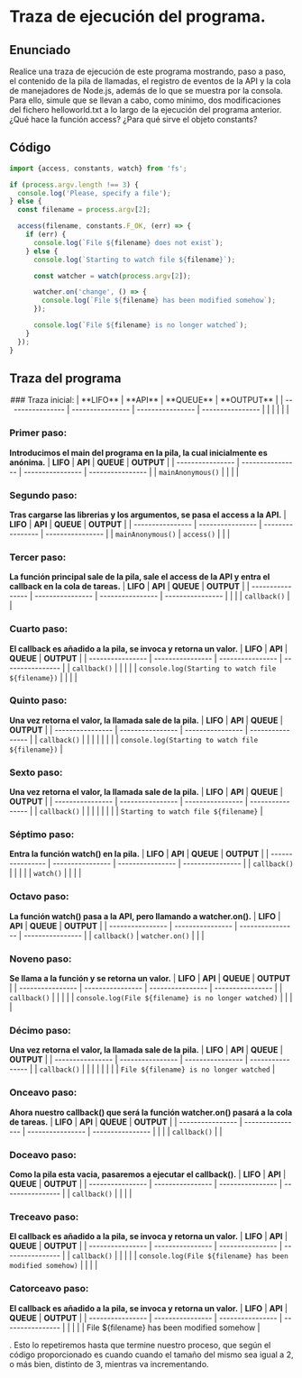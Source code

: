 # Traza de ejecución del programa.


## Enunciado

Realice una traza de ejecución de este programa mostrando, paso a paso, el contenido de la pila de llamadas, el registro de eventos de la API y la cola de manejadores de Node.js, además de lo que se muestra por la consola. Para ello, simule que se llevan a cabo, como mínimo, dos modificaciones del fichero helloworld.txt a lo largo de la ejecución del programa anterior. ¿Qué hace la función access? ¿Para qué sirve el objeto constants?


## Código

```typescript
import {access, constants, watch} from 'fs';

if (process.argv.length !== 3) {
  console.log('Please, specify a file');
} else {
  const filename = process.argv[2];

  access(filename, constants.F_OK, (err) => {
    if (err) {
      console.log(`File ${filename} does not exist`);
    } else {
      console.log(`Starting to watch file ${filename}`);

      const watcher = watch(process.argv[2]);

      watcher.on('change', () => {
        console.log(`File ${filename} has been modified somehow`);
      });

      console.log(`File ${filename} is no longer watched`);
    }
  });
}
```


## Traza del programa

<p align="center">
### Traza inicial:
| **LIFO** | **API** | **QUEUE** | **OUTPUT** |
| ---------------- | ---------------- | ---------------- | ---------------- |
|  |  |  |  |


### Primer paso:
**Introducimos el main del programa en la pila, la cual inicialmente es anónima.**
| **LIFO** | **API** | **QUEUE** | **OUTPUT** |
| ---------------- | ---------------- | ---------------- | ---------------- |
| `mainAnonymous()` |  |  |  |


### Segundo paso:
**Tras cargarse las librerias y los argumentos, se pasa el access a la API.**
| **LIFO** | **API** | **QUEUE** | **OUTPUT** |
| ---------------- | ---------------- | ---------------- | ---------------- |
| `mainAnonymous()` | `access()` |  |  |


### Tercer paso:
**La función principal sale de la pila, sale el access de la **API** y entra el callback en la cola de tareas.**
| **LIFO** | **API** | **QUEUE** | **OUTPUT** |
| ---------------- | ---------------- | ---------------- | ---------------- |
|  |  | `callback()` |  |


### Cuarto paso:
**El callback es añadido a la pila, se invoca y retorna un valor.** 
| **LIFO** | **API** | **QUEUE** | **OUTPUT** |
| ---------------- | ---------------- | ---------------- | ---------------- |
| `callback()` |  |  |  |
| `console.log(Starting to watch file ${filename})` |  |  |  |


### Quinto paso:
**Una vez retorna el valor, la llamada sale de la pila.**
| **LIFO** | **API** | **QUEUE** | **OUTPUT** |
| ---------------- | ---------------- | ---------------- | ---------------- |
| `callback()` |  |  |  |
|  |  |  | `console.log(Starting to watch file ${filename})` |


### Sexto paso:
**Una vez retorna el valor, la llamada sale de la pila.**
| **LIFO** | **API** | **QUEUE** | **OUTPUT** |
| ---------------- | ---------------- | ---------------- | ---------------- |
| `callback()` |  |  |  |
|  |  |  | `Starting to watch file ${filename}` |


### Séptimo paso:
**Entra la función watch() en la pila.**
| **LIFO** | **API** | **QUEUE** | **OUTPUT** |
| ---------------- | ---------------- | ---------------- | ---------------- |
| `callback()` |  |  |  |
| `watch()` |  |  |  |


### Octavo paso:
**La función watch() pasa a la **API**, pero llamando a watcher.on().**
| **LIFO** | **API** | **QUEUE** | **OUTPUT** |
| ---------------- | ---------------- | ---------------- | ---------------- |
| `callback()` | `watcher.on()` |  |  |


### Noveno paso:
**Se llama a la función y se retorna un valor.**
| **LIFO** | **API** | **QUEUE** | **OUTPUT** |
| ---------------- | ---------------- | ---------------- | ---------------- |
| `callback()` |  |  |  |
| `console.log(File ${filename} is no longer watched)` |  |  |  |


### Décimo paso:
**Una vez retorna el valor, la llamada sale de la pila.**
| **LIFO** | **API** | **QUEUE** | **OUTPUT** |
| ---------------- | ---------------- | ---------------- | ---------------- |
| `callback()` |  |  |  |
|  |  |  | `File ${filename} is no longer watched` |


### Onceavo paso:
**Ahora nuestro callback() que será la función watcher.on() pasará a la cola de tareas.**
| **LIFO** | **API** | **QUEUE** | **OUTPUT** |
| ---------------- | ---------------- | ---------------- | ---------------- |
|  |  | `callback()` |  |


### Doceavo paso:
**Como la pila esta vacia, pasaremos a ejecutar el callback().**
| **LIFO** | **API** | **QUEUE** | **OUTPUT** |
| ---------------- | ---------------- | ---------------- | ---------------- |
| `callback()` |  |  |  |


### Treceavo paso:
**El callback es añadido a la pila, se invoca y retorna un valor.**
| **LIFO** | **API** | **QUEUE** | **OUTPUT** |
| ---------------- | ---------------- | ---------------- | ---------------- |
| `callback()` |  |  |  |
| `console.log(File ${filename} has been modified somehow)` |  |  |  |


### Catorceavo paso:
**El callback es añadido a la pila, se invoca y retorna un valor.**
| **LIFO** | **API** | **QUEUE** | **OUTPUT** |
| ---------------- | ---------------- | ---------------- | ---------------- |
|  |  |  | File ${filename} has been modified somehow |

.
Esto lo repetiremos hasta que termine nuestro proceso, que según el código proporcionado es cuando cuando el tamaño del mismo sea igual a 2, o más bien, distinto de 3, mientras va incrementando.
</p>